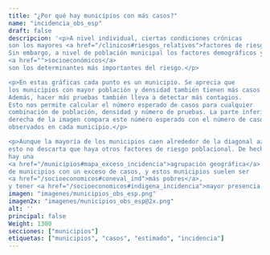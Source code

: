 ```yaml
---
title: "¿Por qué hay municipios con más casos?"
name: "incidencia_obs_esp"
draft: false
descripcion: '<p>A nivel individual, ciertas condiciones crónicas
son los mayores <a href="/clinicos#riesgos_relativos">factores de riesgo</a>.
Sin embargo, a nivel de población municipal los factores demográficos y
<a href="">socioeconómicos</a>
son los determinantes más importantes del riesgo.</p>

<p>En estas gráficas cada punto es un municipio. Se aprecia que
los municipios con mayor población y densidad también tienen más casos.
Además, hacer más pruebas también lleva a detectar más contagios.
Esto nos permite calcular el número esperado de casos para cualquier
combinación de población, densidad y número de pruebas. La parte inferior
derecha de la imagen compara este número esperado con el número de casos
observados en cada municipio.</p>

<p>Aunque la mayoría de los municipios caen alrededor de la diagonal azul,
esto no descarta que haya otros factores de riesgo poblacional. De hecho,
hay una
<a href="/municipios#mapa_exceso_incidencia">agrupación geográfica</a>
de municipios con un exceso de casos, y estos municipios suelen ser
<a href="/socioeconomicos#coneval_ind">más pobres</a>,
y tener <a href="/socioeconomicos#indigena_incidencia">mayor presencia indígena</a>.</p>'
imagen: "imagenes/municipios_obs_esp.png"
imagen2x: "imagenes/municipios_obs_esp@2x.png"
alt: ''
principal: false
Weight: 1300
secciones: ["municipios"]
etiquetas: ["municipios", "casos", "estimado", "incidencia"]
---
```

